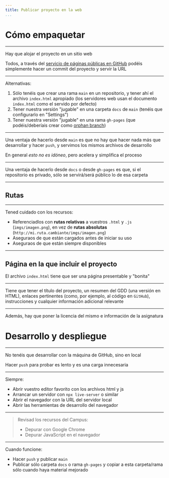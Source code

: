 ```yaml
---
title: Publicar proyecto en la web
...
```


# Cómo empaquetar

---

Hay que alojar el proyecto en un sitio web

Todos, a través del [servicio de páginas públicas en GitHub](https://help.github.com/articles/configuring-a-publishing-source-for-github-pages/) podéis simplemente hacer un commit del proyecto y servir la URL

---

Alternativas:

1. Sólo tenéis que crear una rama `main` en un repositorio, y tener ahí el archivo `index.html` apropiado (los servidores web usan el documento `index.html` como el servido por defecto)
2. Tener nuestra versión "jugable" en una carpeta `docs` de `main` (tenéis que configurarlo en "Settings")
3. Tener nuestra versión "jugable" en una rama `gh-pages` (que podéis/deberíais crear como [orphan branch](https://dev.to/mcaci/how-to-create-an-orphan-branch-in-git-35ac))

---

Una ventaja de hacerlo desde `main` es que no hay que hacer nada más que desarrollar y hacer `push`, y servimos los mismos archivos de desarrollo

En general *esto no es idóneo*, pero acelera y simplifica el proceso

---

Una ventaja de hacerlo desde `docs` o desde `gh-pages` es que, si el repositorio es privado, sólo se servirá/será público lo de esa carpeta

---

## Rutas

---

<!-- Recordemos que Phaser no usa recursos cargados desde local, hace falta hacerlo a través de un servidor web

--- -->

Tened cuidado con los recursos:

- Referenciadlos con **rutas relativas** a vuestros `.html` y `.js` (`imgs/imagen.png`), en vez de **rutas absolutas** (`http://mi.ruta.cambiante/imgs/imagen.png`)
- Aseguraos de que están cargados antes de iniciar su uso
- Aseguraos de que están siempre disponibles

---

## Página en la que incluir el proyecto

El archivo `index.html` tiene que ser una página presentable y "bonita"

---

Tiene que tener el título del proyecto, un resumen del GDD (una versión en HTML), enlaces pertinentes (como, por ejemplo, al código en `GitHub`), instrucciones y cualquier información adicional relevante

---

Además, hay que poner la licencia del mismo e información de la asignatura

# Desarrollo y despliegue

---

No tenéis que desarrollar con la máquina de GitHub, sino en local

Hacer `push` para probar es lento y es una carga innecesaria

---

Siempre:

- Abrir vuestro editor favorito con los archivos html y js
- Arrancar un servidor con `npx live-server` o similar
- Abrir el navegador con la URL del servidor local
- Abrir las herramientas de desarrollo del navegador

---

> Revisad los recursos del Campus:
> 
> - Depurar con Google Chrome
> - Depurar JavaScript en el navegador

---

Cuando funcione:

- Hacer `push` y publicar `main`
- Publicar sólo carpeta `docs` o rama `gh-pages` y copiar a esta carpeta/rama sólo cuando haya material mejorado

<!-- 
# Makefiles

---

Cuando se crea un proyecto, desplegar o construir siempre es una tarea importante

Pero si es manual, es tediosa y propensa a errores

---

Por eso se suelen crear guiones de construcción que nos sirven para automatizar el proceso:

```bash
# construir.sh
mkdir -p docs
cp *.html docs/
cp -r assets/ docs/
```

---

Un script sencillo funciona cuando hay pocos archivos, pero cuando el proyecto crece, sólo queremos modificar aquello que cambia

Para eso tenemos `make` y sus `Makefiles`

---

```Makefile
all: docs/index.html docs/game.js

docs/%.html: %.html
  cp $< $@

docs/%.js: %.js
  cp $< $@

clean:
  rm -rf docs/

.PHONY: all clean
```

---

Así, podemos construir:

```bash
make # o make all
```

O borrar todo:

```bash
make clean
```

---

De hecho, podemos hacer una regla para que los archivos se copien siempre que cambien:

```Makefile
watch: all
	watchman-make -p *.html *.js --run make

.PHONY: watch
```

---


Para ejecutar un `Makefile` hace falta ejecutar (y tener instalado) `make` en el directorio en el que está el `Makefile`

```bash
-> ls
.
..
Makefile
-> make watch
```

---

Esto hace que publicar en la carpeta `docs` sea mucho más sencillo -->